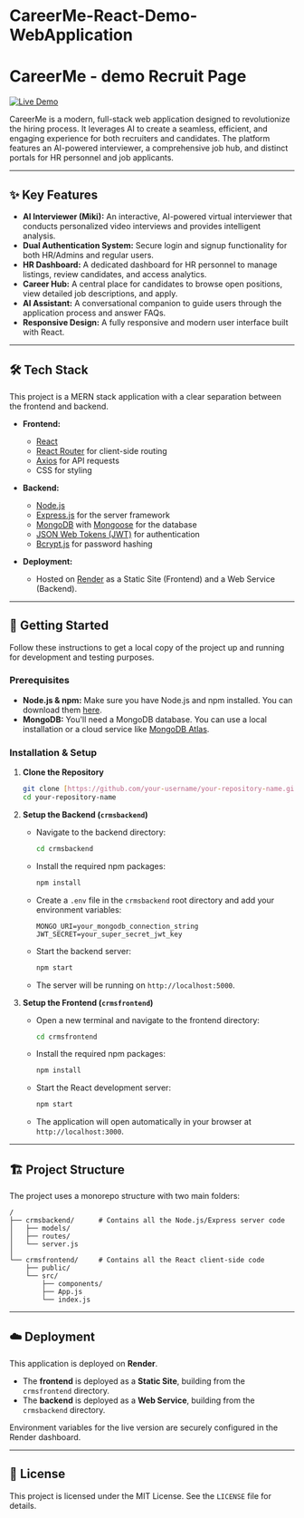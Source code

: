 ﻿# CareerMe-React-Demo-WebApplication

# CareerMe - demo Recruit Page

[![Live Demo](httpshttps://img.shields.io/badge/Live-Demo-brightgreen?style=for-the-badge)](https://careerme-react-demo-webapplication.onrender.com)

CareerMe is a modern, full-stack web application designed to revolutionize the hiring process. It leverages AI to create a seamless, efficient, and engaging experience for both recruiters and candidates. The platform features an AI-powered interviewer, a comprehensive job hub, and distinct portals for HR personnel and job applicants.

---

## ✨ Key Features

* **AI Interviewer (Miki):** An interactive, AI-powered virtual interviewer that conducts personalized video interviews and provides intelligent analysis.
* **Dual Authentication System:** Secure login and signup functionality for both HR/Admins and regular users.
* **HR Dashboard:** A dedicated dashboard for HR personnel to manage listings, review candidates, and access analytics.
* **Career Hub:** A central place for candidates to browse open positions, view detailed job descriptions, and apply.
* **AI Assistant:** A conversational companion to guide users through the application process and answer FAQs.
* **Responsive Design:** A fully responsive and modern user interface built with React.

---

## 🛠️ Tech Stack

This project is a MERN stack application with a clear separation between the frontend and backend.

* **Frontend:**
    * [React](https://reactjs.org/)
    * [React Router](https://reactrouter.com/) for client-side routing
    * [Axios](https://axios-http.com/) for API requests
    * CSS for styling

* **Backend:**
    * [Node.js](https://nodejs.org/)
    * [Express.js](https://expressjs.com/) for the server framework
    * [MongoDB](https://www.mongodb.com/) with [Mongoose](https://mongoosejs.com/) for the database
    * [JSON Web Tokens (JWT)](https://jwt.io/) for authentication
    * [Bcrypt.js](https://github.com/dcodeIO/bcrypt.js) for password hashing

* **Deployment:**
    * Hosted on [Render](https://render.com) as a Static Site (Frontend) and a Web Service (Backend).

---

## 🚀 Getting Started

Follow these instructions to get a local copy of the project up and running for development and testing purposes.

### Prerequisites

* **Node.js & npm:** Make sure you have Node.js and npm installed. You can download them [here](https://nodejs.org/).
* **MongoDB:** You'll need a MongoDB database. You can use a local installation or a cloud service like [MongoDB Atlas](https://www.mongodb.com/cloud/atlas).

### Installation & Setup

1.  **Clone the Repository**
    ```sh
    git clone [https://github.com/your-username/your-repository-name.git](https://github.com/your-username/your-repository-name.git)
    cd your-repository-name
    ```

2.  **Setup the Backend (`crmsbackend`)**
    * Navigate to the backend directory:
        ```sh
        cd crmsbackend
        ```
    * Install the required npm packages:
        ```sh
        npm install
        ```
    * Create a `.env` file in the `crmsbackend` root directory and add your environment variables:
        ```env
        MONGO_URI=your_mongodb_connection_string
        JWT_SECRET=your_super_secret_jwt_key
        ```
    * Start the backend server:
        ```sh
        npm start
        ```
    * The server will be running on `http://localhost:5000`.

3.  **Setup the Frontend (`crmsfrontend`)**
    * Open a new terminal and navigate to the frontend directory:
        ```sh
        cd crmsfrontend
        ```
    * Install the required npm packages:
        ```sh
        npm install
        ```
    * Start the React development server:
        ```sh
        npm start
        ```
    * The application will open automatically in your browser at `http://localhost:3000`.

---

## 🏗️ Project Structure

The project uses a monorepo structure with two main folders:

```
/
├── crmsbackend/      # Contains all the Node.js/Express server code
│   ├── models/
│   ├── routes/
│   └── server.js
│
└── crmsfrontend/     # Contains all the React client-side code
    ├── public/
    └── src/
        ├── components/
        ├── App.js
        └── index.js
```

---

## ☁️ Deployment

This application is deployed on **Render**.

* The **frontend** is deployed as a **Static Site**, building from the `crmsfrontend` directory.
* The **backend** is deployed as a **Web Service**, building from the `crmsbackend` directory.

Environment variables for the live version are securely configured in the Render dashboard.

---

## 📄 License

This project is licensed under the MIT License. See the `LICENSE` file for details.
